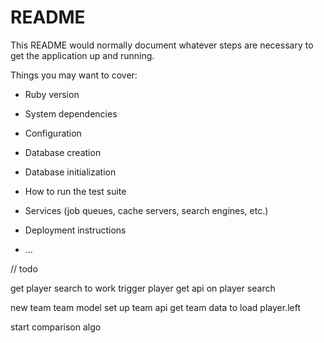 # README

This README would normally document whatever steps are necessary to get the
application up and running.

Things you may want to cover:

* Ruby version

* System dependencies

* Configuration

* Database creation

* Database initialization

* How to run the test suite

* Services (job queues, cache servers, search engines, etc.)

* Deployment instructions

* ...



// todo



get player search to work
trigger player get api on player search

new team 
team model set up
team api 
get team data to load player.left


start comparison algo
